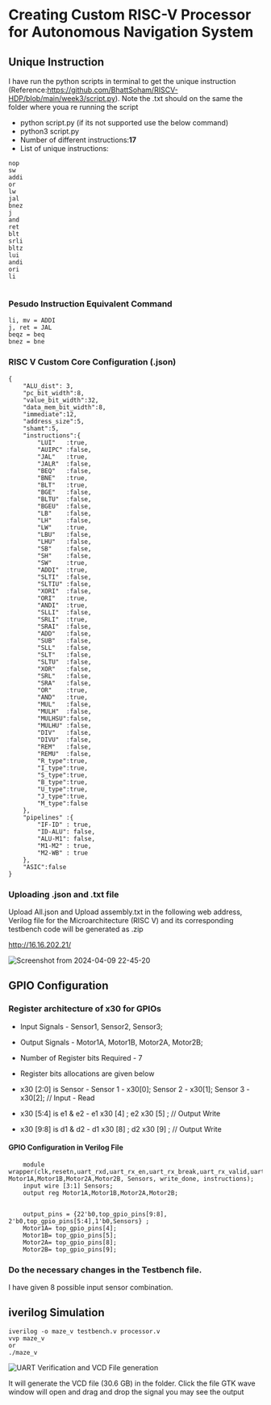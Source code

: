 # Creating Custom RISC-V Processor for Autonomous Navigation System
## Unique Instruction
I have run the python scripts in terminal to get the unique instruction (Reference:https://github.com/BhattSoham/RISCV-HDP/blob/main/week3/script.py). Note the .txt should on the same the folder where youa re running the script
+ python script.py (if its not supported use the below command)
+ python3 script.py
+ Number of different instructions:**17**
+ List of unique instructions:
```
nop
sw
addi
or
lw
jal
bnez
j
and
ret
blt
srli
bltz
lui
andi
ori
li


```
### Pesudo Instruction Equivalent Command
```
li, mv = ADDI 
j, ret = JAL 
beqz = beq  
bnez = bne

```
### RISC V Custom Core Configuration (.json)
```
{
    "ALU_dist": 3,
    "pc_bit_width":8,
    "value_bit_width":32,
    "data_mem_bit_width":8,
    "immediate":12,
    "address_size":5,
    "shamt":5,
    "instructions":{
        "LUI"   :true, 
        "AUIPC" :false,
        "JAL"   :true,  
        "JALR"  :false,
        "BEQ"   :false,
        "BNE"   :true,
        "BLT"   :true,
        "BGE"   :false,
        "BLTU"  :false,
        "BGEU"  :false,
        "LB"    :false,
        "LH"    :false,
        "LW"    :true,
        "LBU"   :false,
        "LHU"   :false,
        "SB"    :false,
        "SH"    :false,
        "SW"    :true,
        "ADDI"  :true,
        "SLTI"  :false,
        "SLTIU" :false,
        "XORI"  :false,
        "ORI"   :true,
        "ANDI"  :true,
        "SLLI"  :false,
        "SRLI"  :true,
        "SRAI"  :false,
        "ADD"   :false,
        "SUB"   :false,
        "SLL"   :false,
        "SLT"   :false,
        "SLTU"  :false,
        "XOR"   :false,
        "SRL"   :false,
        "SRA"   :false,
        "OR"    :true,
        "AND"   :true,
        "MUL"   :false,
        "MULH"  :false,
        "MULHSU":false,
        "MULHU" :false,
        "DIV"   :false,
        "DIVU"  :false,
        "REM"   :false,
        "REMU"  :false,
        "R_type":true,
        "I_type":true,
        "S_type":true,
        "B_type":true,
        "U_type":true,
        "J_type":true,
        "M_type":false 
    },
    "pipelines" :{
        "IF-ID" : true,
        "ID-ALU": false,
        "ALU-M1": false,
        "M1-M2" : true,
        "M2-WB" : true
    },
    "ASIC":false
}

```
### Uploading .json and .txt file
Upload All.json and Upload assembly.txt in the following web address, Verilog file for the Microarchitecture (RISC V) and its corresponding testbench code will be generated as .zip

http://16.16.202.21/

![Screenshot from 2024-04-09 22-45-20](https://github.com/eceelango/RISC-V_HDP/assets/65966247/5ca83750-cad3-4a13-9a46-b47b9b5c70f4)

## GPIO Configuration
### Register architecture of x30 for GPIOs

+ Input Signals - Sensor1, Sensor2, Sensor3;
+ Output Signals -  Motor1A, Motor1B, Motor2A, Motor2B;
+ Number of Register bits Required - 7
+ Register bits allocations are given below

+ x30 [2:0] is Sensor -  Sensor 1 - x30[0]; Sensor 2 - x30[1]; Sensor 3 - x30[2];   // Input - Read
+ x30 [5:4] is e1 & e2 - e1 x30 [4] ; e2 x30 [5] ;  // Output Write
+ x30 [9:8] is d1 & d2 - d1 x30 [8] ; d2 x30 [9] ;  // Output Write

 #### GPIO Configuration in Verilog File
```
    module wrapper(clk,resetn,uart_rxd,uart_rx_en,uart_rx_break,uart_rx_valid,uart_rx_data, Motor1A,Motor1B,Motor2A,Motor2B, Sensors, write_done, instructions);
    input wire [3:1] Sensors;
    output reg Motor1A,Motor1B,Motor2A,Motor2B;


    output_pins = {22'b0,top_gpio_pins[9:8], 2'b0,top_gpio_pins[5:4],1'b0,Sensors} ; 
    Motor1A= top_gpio_pins[4]; 
    Motor1B= top_gpio_pins[5]; 
    Motor2A= top_gpio_pins[8]; 
    Motor2B= top_gpio_pins[9];
```
### Do the necessary changes in the Testbench file. 
I have given 8 possible input sensor combination.    

## iverilog Simulation

```
iverilog -o maze_v testbench.v processor.v
vvp maze_v
or
./maze_v
```
![UART Verification and VCD File generation](https://github.com/eceelango/RISC-V_HDP/assets/65966247/a96bd709-9168-4845-bbce-5593b4c728ae)

It will generate the VCD file (30.6 GB) in the folder. Click the file GTK wave window will open and drag and drop the signal you may see the output

